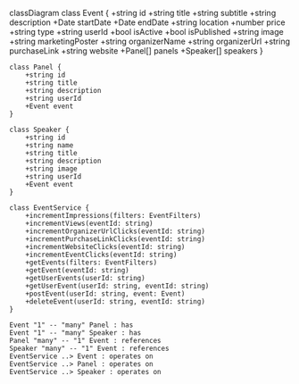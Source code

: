 classDiagram
    class Event {
        +string id
        +string title
        +string subtitle
        +string description
        +Date startDate
        +Date endDate
        +string location
        +number price
        +string type
        +string userId
        +bool isActive
        +bool isPublished
        +string image
        +string marketingPoster
        +string organizerName
        +string organizerUrl
        +string purchaseLink
        +string website
        +Panel[] panels
        +Speaker[] speakers
    }

    class Panel {
        +string id
        +string title
        +string description
        +string userId
        +Event event
    }

    class Speaker {
        +string id
        +string name
        +string title
        +string description
        +string image
        +string userId
        +Event event
    }

    class EventService {
        +incrementImpressions(filters: EventFilters)
        +incrementViews(eventId: string)
        +incrementOrganizerUrlClicks(eventId: string)
        +incrementPurchaseLinkClicks(eventId: string)
        +incrementWebsiteClicks(eventId: string)
        +incrementEventClicks(eventId: string)
        +getEvents(filters: EventFilters)
        +getEvent(eventId: string)
        +getUserEvents(userId: string)
        +getUserEvent(userId: string, eventId: string)
        +postEvent(userId: string, event: Event)
        +deleteEvent(userId: string, eventId: string)
    }

    Event "1" -- "many" Panel : has
    Event "1" -- "many" Speaker : has
    Panel "many" -- "1" Event : references
    Speaker "many" -- "1" Event : references
    EventService ..> Event : operates on
    EventService ..> Panel : operates on
    EventService ..> Speaker : operates on
